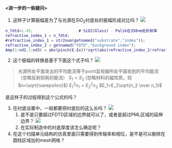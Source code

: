 #### <进一步的一些疑问>
1. 这样子计算振幅是为了与光源在$SiO_2$衬底处的振幅形成对比吗？
   ![](2023-03-24-12-31-10.png)
```matlab
n_fdtd=1.45;                    # SiO2(Glass) - Palik在350nm处折射率
refractive_index_1 = n_fdtd;
#refractive_index_1 = str2num(getnamed("substrate","index"));
refractive_index_2 = getnamed("FDTD","background index");
Amp(1:nd2,1:nd3) = abs(pinch(E.Ex))*sqrt(abs(refractive_index_2/refractive_index_1));
```
2. 这个振幅的转换是基于下面这个式子吗？
 ![](2023-03-24-10-40-03.png)
> 光源所处平面发出的平均能流等于point监视器所处平面收到的平均能流（忽略反射损耗的能流）
> $S_1=S_2$
> (忽略材料的磁性质，则$n=\sqrt{\varepsilon}$) 
> $E_1^2n_1=E_2^2n_2$
> $E_1=E_2\sqrt{n_2 \over n_1}$

是这样子的过程得到这个公式的吗？

3. 在衬底设置中，一般都要把衬底拉的这么长吗？
   ![](2023-03-24-10-56-27.png)
   1. 是不是只要超过FDTD区域的边界就可以了，或者是超过PML区域的延伸边界？
   ![](2023-03-24-10-58-47.png)
   2. 在实际制造中的衬底厚度该怎么确定呢？
4. 在这个扫描单元结构的仿真里面只需要得到传输率和相位，是不是可以删除在圆柱区域加的mesh网格？